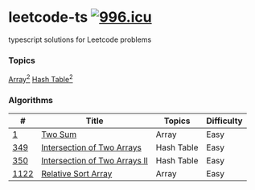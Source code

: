 # leetcode-ts [![996.icu](https://img.shields.io/badge/link-996.icu-red.svg)](https://996.icu)

typescript solutions for Leetcode problems

### Topics

[Array<sup>2</sup>](/)
[Hash Table<sup>2</sup>](/)

### Algorithms

| #                        | Title                                            | Topics     | Difficulty |
| ------------------------ | ------------------------------------------------ | ---------- | ---------- |
| [1](/algorithms/1)       | [Two Sum](/algorithms/1)                         | Array      | Easy       |
| [349](/algorithms/349)   | [Intersection of Two Arrays](/algorithms/349)    | Hash Table | Easy       |
| [350](/algorithms/350)   | [Intersection of Two Arrays II](/algorithms/350) | Hash Table | Easy       |
| [1122](/algorithms/1122) | [Relative Sort Array](/algorithms/1122)          | Array      | Easy       |
